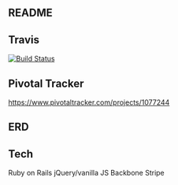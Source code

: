 ## README

## Travis

[![Build Status](https://travis-ci.org/CH-JesseMa/folio_app.svg?branch=master)](https://travis-ci.org/CH-JesseMa/folio_app)

## Pivotal Tracker

https://www.pivotaltracker.com/projects/1077244

## ERD

## Tech
Ruby on Rails
jQuery/vanilla JS
Backbone
Stripe
